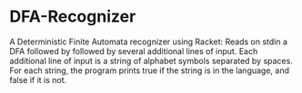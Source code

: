# DFA-Recognizer

A Deterministic Finite Automata recognizer using Racket:
Reads on stdin a DFA followed by followed by several additional lines of input. 
Each additional line of input is a string of alphabet symbols separated by spaces.
For each string, the program prints true if the string is in the language, and false if it is not. 
